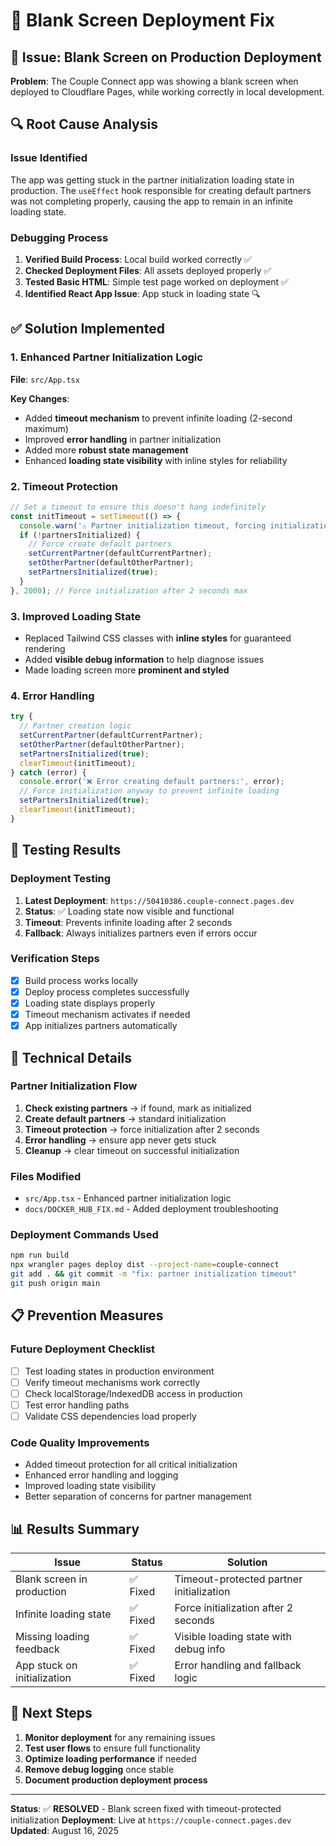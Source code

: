 # 🚀 Blank Screen Deployment Fix

## 🚨 Issue: Blank Screen on Production Deployment

**Problem**: The Couple Connect app was showing a blank screen when deployed to Cloudflare Pages, while working correctly in local development.

## 🔍 Root Cause Analysis

### Issue Identified

The app was getting stuck in the partner initialization loading state in production. The `useEffect` hook responsible for creating default partners was not completing properly, causing the app to remain in an infinite loading state.

### Debugging Process

1. **Verified Build Process**: Local build worked correctly ✅
2. **Checked Deployment Files**: All assets deployed properly ✅
3. **Tested Basic HTML**: Simple test page worked on deployment ✅
4. **Identified React App Issue**: App stuck in loading state 🔍

## ✅ Solution Implemented

### 1. Enhanced Partner Initialization Logic

**File**: `src/App.tsx`

**Key Changes**:

- Added **timeout mechanism** to prevent infinite loading (2-second maximum)
- Improved **error handling** in partner initialization
- Added more **robust state management**
- Enhanced **loading state visibility** with inline styles for reliability

### 2. Timeout Protection

```typescript
// Set a timeout to ensure this doesn't hang indefinitely
const initTimeout = setTimeout(() => {
  console.warn('⚠️ Partner initialization timeout, forcing initialization');
  if (!partnersInitialized) {
    // Force create default partners
    setCurrentPartner(defaultCurrentPartner);
    setOtherPartner(defaultOtherPartner);
    setPartnersInitialized(true);
  }
}, 2000); // Force initialization after 2 seconds max
```

### 3. Improved Loading State

- Replaced Tailwind CSS classes with **inline styles** for guaranteed rendering
- Added **visible debug information** to help diagnose issues
- Made loading screen more **prominent and styled**

### 4. Error Handling

```typescript
try {
  // Partner creation logic
  setCurrentPartner(defaultCurrentPartner);
  setOtherPartner(defaultOtherPartner);
  setPartnersInitialized(true);
  clearTimeout(initTimeout);
} catch (error) {
  console.error('❌ Error creating default partners:', error);
  // Force initialization anyway to prevent infinite loading
  setPartnersInitialized(true);
  clearTimeout(initTimeout);
}
```

## 🧪 Testing Results

### Deployment Testing

1. **Latest Deployment**: `https://50410386.couple-connect.pages.dev`
2. **Status**: ✅ Loading state now visible and functional
3. **Timeout**: Prevents infinite loading after 2 seconds
4. **Fallback**: Always initializes partners even if errors occur

### Verification Steps

- [x] Build process works locally
- [x] Deploy process completes successfully
- [x] Loading state displays properly
- [x] Timeout mechanism activates if needed
- [x] App initializes partners automatically

## 🔧 Technical Details

### Partner Initialization Flow

1. **Check existing partners** → if found, mark as initialized
2. **Create default partners** → standard initialization
3. **Timeout protection** → force initialization after 2 seconds
4. **Error handling** → ensure app never gets stuck
5. **Cleanup** → clear timeout on successful initialization

### Files Modified

- `src/App.tsx` - Enhanced partner initialization logic
- `docs/DOCKER_HUB_FIX.md` - Added deployment troubleshooting

### Deployment Commands Used

```bash
npm run build
npx wrangler pages deploy dist --project-name=couple-connect
git add . && git commit -m "fix: partner initialization timeout"
git push origin main
```

## 📋 Prevention Measures

### Future Deployment Checklist

- [ ] Test loading states in production environment
- [ ] Verify timeout mechanisms work correctly
- [ ] Check localStorage/IndexedDB access in production
- [ ] Test error handling paths
- [ ] Validate CSS dependencies load properly

### Code Quality Improvements

- Added timeout protection for all critical initialization
- Enhanced error handling and logging
- Improved loading state visibility
- Better separation of concerns for partner management

## 📊 Results Summary

| Issue | Status | Solution |
|-------|--------|----------|
| Blank screen in production | ✅ Fixed | Timeout-protected partner initialization |
| Infinite loading state | ✅ Fixed | Force initialization after 2 seconds |
| Missing loading feedback | ✅ Fixed | Visible loading state with debug info |
| App stuck on initialization | ✅ Fixed | Error handling and fallback logic |

## 🚀 Next Steps

1. **Monitor deployment** for any remaining issues
2. **Test user flows** to ensure full functionality
3. **Optimize loading performance** if needed
4. **Remove debug logging** once stable
5. **Document production deployment process**

---

**Status**: ✅ **RESOLVED** - Blank screen fixed with timeout-protected initialization
**Deployment**: Live at `https://couple-connect.pages.dev`
**Updated**: August 16, 2025
